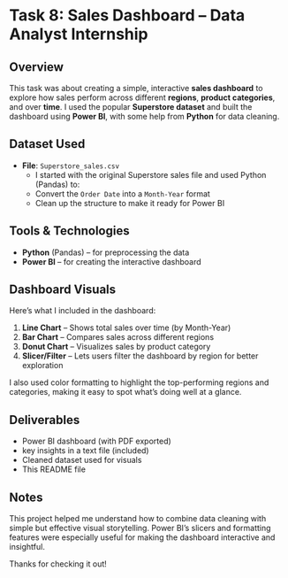 # Task 8: Sales Dashboard – Data Analyst Internship

## Overview
This task was about creating a simple, interactive **sales dashboard** to explore how sales perform across different **regions**, **product categories**, and over **time**. I used the popular **Superstore dataset** and built the dashboard using **Power BI**, with some help from **Python** for data cleaning.

## Dataset Used
- **File**: `Superstore_sales.csv`
  - I started with the original Superstore sales file and used Python (Pandas) to:
  - Convert the `Order Date` into a `Month-Year` format
  - Clean up the structure to make it ready for Power BI

## Tools & Technologies
- **Python** (Pandas) – for preprocessing the data
- **Power BI** – for creating the interactive dashboard

## Dashboard Visuals
Here’s what I included in the dashboard:
1. **Line Chart** – Shows total sales over time (by Month-Year)
2. **Bar Chart** – Compares sales across different regions
3. **Donut Chart** – Visualizes sales by product category
4. **Slicer/Filter** – Lets users filter the dashboard by region for better exploration

I also used color formatting to highlight the top-performing regions and categories, making it easy to spot what’s doing well at a glance.

## Deliverables
- Power BI dashboard (with PDF exported)
- key insights in a text file (included)
- Cleaned dataset used for visuals
- This README file

## Notes
This project helped me understand how to combine data cleaning with simple but effective visual storytelling. Power BI’s slicers and formatting features were especially useful for making the dashboard interactive and insightful.

Thanks for checking it out! 
